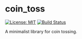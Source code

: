 # coin_toss

[![License: MIT](https://img.shields.io/badge/License-MIT-yellow.svg)](https://opensource.org/licenses/MIT)
[![Build Status](https://travis-ci.com/m-rinaldi/coin_toss.svg?branch=main)](https://travis-ci.com/m-rinaldi/coin_toss)

A minimalist library for coin tossing.

